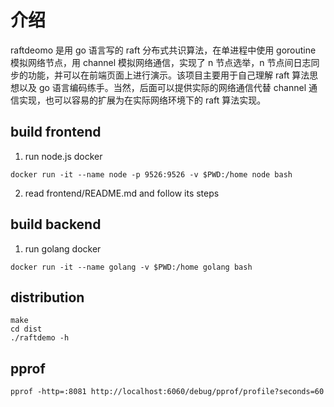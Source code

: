 # 介绍
raftdeomo 是用 go 语言写的 raft 分布式共识算法，在单进程中使用 goroutine 模拟网络节点，用 channel 模拟网络通信，实现了 n 节点选举，n 节点间日志同步的功能，并可以在前端页面上进行演示。该项目主要用于自己理解 raft 算法思想以及 go 语言编码练手。当然，后面可以提供实际的网络通信代替 channel 通信实现，也可以容易的扩展为在实际网络环境下的 raft 算法实现。

## build frontend

1. run node.js docker
```
docker run -it --name node -p 9526:9526 -v $PWD:/home node bash
```

2. read frontend/README.md and follow its steps


## build backend

1. run golang docker
```
docker run -it --name golang -v $PWD:/home golang bash
```

## distribution

```
make
cd dist
./raftdemo -h
```

## pprof

```
pprof -http=:8081 http://localhost:6060/debug/pprof/profile?seconds=60
```
